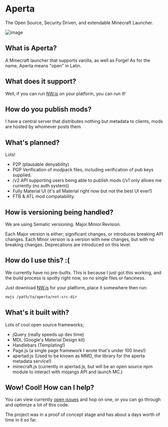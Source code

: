 # Aperta

The Open Source, Security Driven, and extendable Minecraft Launcher.

![image](https://sc-cdn.scaleengine.net/i/e8d0fea02f6084314b7924fb951db363.png)

## What is Aperta?

A Minecraft launcher that supports vanilla, as well as Forge!
As for the name, Aperta means "open" in Latin.

## What does it support?

Well, if you can run [NW.js](https://github.com/nwjs/nw.js) on your platform, you can run it!

## How do you publish mods?

I have a central server that distributes nothing but metadata to clients, mods are hosted
by whomever posts them

## What's planned?

Lots!

* P2P (plausable denyability)
* PGP Verification of modpack files, including verification of pub keys supplied.
* /v2 API supporting users being able to publish mods (/v1 only allows me currently (no auth system))
* Fully Material UI (it's all Material right now but not the best UI ever!)
* FTB & ATL mod compatability.

## How is versioning being handled?

We are using Sematic versioning. Major.Minior.Revision.

Each Major version is either; significant changes, or introduces breaking API changes.
Each Minor version is a version with new changes, but with no breaking changes. Deprecations are introduced on this level.

## How do I use this? :(

We currently have no pre-builts. This is because I just got this working, and the build
process is spotty right now, so no single files or fanciness.

Just download [NW.js](https://nwjs.io) for your platform, place it somewhere then run:

```bash
nwjs /path/to/aperta/not-src-dir
```

## What's it built with?

Lots of cool open source frameworks;

* jQuery (really speeds up dev time)
* MDL (Google's Material Design kit)
* Handlebars (Templating!)
* Page.js (a single page framework I wrote that's under 100 lines!)
* apertad.js (Used to be known as MMD, the library for the aperta metadata service!)
* minecraft.js (currently in apertad.js, but will be an open source npm module to interact with mojangs API and launch MC.)


## Wow! Cool! How can I help?

You can view currently [open issues](https://github.com/jaredallard/aperta) and hop
on one, or you can go through and optimize a lot of this code.

The project was in a proof of concept stage and has about a days worth of time in it so far.
